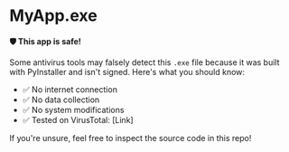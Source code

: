 # MyApp.exe

**🛡️ This app is safe!**

Some antivirus tools may falsely detect this `.exe` file because it was built with PyInstaller and isn't signed. Here's what you should know:

- ✅ No internet connection
- ✅ No data collection
- ✅ No system modifications
- ✅ Tested on VirusTotal: [Link]

If you're unsure, feel free to inspect the source code in this repo!
